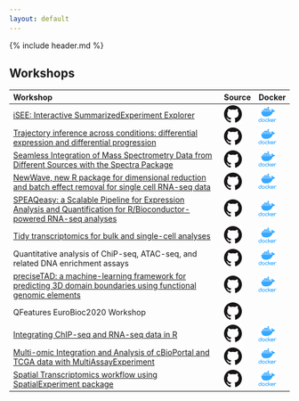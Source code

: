```yaml
---
layout: default
---
```


{% include header.md %}

## Workshops

| Workshop | Source | Docker  |
| :------- | :----- | ------- |
| [iSEE: Interactive SummarizedExperiment Explorer](https://isee.github.io/iSEEWorkshopEuroBioc2020/) | [![GH](images/GitHub-Mark-32px.png)](https://github.com/iSEE/iSEEWorkshopEuroBioc2020) | [![Docker](images/docker_icon.png)](https://hub.docker.com/repository/docker/iseedevelopers/iseeworkshopeurobioc2020) |
| [Trajectory inference across conditions: differential expression and differential progression](https://kstreet13.github.io/bioc2020trajectories/) | [![GH](images/GitHub-Mark-32px.png)](https://github.com/kstreet13/bioc2020trajectories) | [![Docker](images/docker_icon.png)](https://hub.docker.com/repository/docker/kstreet13/bioc2020trajectories) |
| [Seamless Integration of Mass Spectrometry Data from Different Sources with the Spectra Package](https://jorainer.github.io/SpectraTutorials) | [![GH](images/GitHub-Mark-32px.png)](https://github.com/jorainer/SpectraTutorials) | [![Docker](images/docker_icon.png)](https://hub.docker.com/repository/docker/jorainer/spectra_tutorials) |
| [NewWave, new R package for dimensional reduction and batch effect removal for single cell RNA-seq data](https://fedeago.github.io/SurfingNewWave/) | [![GH](images/GitHub-Mark-32px.png)](https://github.com/fedeago/SurfingNewWave) | [![Docker](images/docker_icon.png)](https://hub.docker.com/repository/docker/fedeago/surfingnewwave) |
| [SPEAQeasy: a Scalable Pipeline for Expression Analysis and Quantification for R/Bioconductor-powered RNA-seq analyses](http://research.libd.org/SPEAQeasyWorkshop2020/) | [![GH](images/GitHub-Mark-32px.png)](https://github.com/LieberInstitute/SPEAQeasyWorkshop2020) | [![Docker](images/docker_icon.png)](https://hub.docker.com/repository/docker/lcollado/speaqeasyworkshop2020) |
| [Tidy transcriptomics for bulk and single-cell analyses](https://stemangiola.github.io/bioceurope2020_tidytranscriptomics/) | [![GH](images/GitHub-Mark-32px.png)](https://github.com/stemangiola/bioceurope2020_tidytranscriptomics) | [![Docker](images/docker_icon.png)](https://hub.docker.com/repository/docker/stemangiola/bioceurope2020_tidytranscriptomics) |
| Quantitative analysis of ChiP-seq, ATAC-seq, and related DNA enrichment assays | [![GH](images/GitHub-Mark-32px.png)](https://github.com/bioinformatics-core-shared-training/Quantitative-ChIPseq-Workshop) | [![Docker](images/docker_icon.png)](https://hub.docker.com/repository/docker/crukcibioinformatics/quantitative_chip_workshop) |
| [preciseTAD: a machine-learning framework for predicting 3D domain boundaries using functional genomic elements](https://dozmorovlab.github.io/preciseTADworkshop/) | [![GH](images/GitHub-Mark-32px.png)](https://github.com/dozmorovlab/preciseTADworkshop) | [![Docker](images/docker_icon.png)](https://hub.docker.com/repository/docker/stilianoudakis/precisetadworkshop) |
| QFeatures EuroBioc2020 Workshop | [![GH](images/GitHub-Mark-32px.png)](https://github.com/lgatto/QFeaturesWorkshop2020) | |
| [Integrating ChIP-seq and RNA-seq data in R](https://mahshaaban.github.io/targetShop/) | [![GH](images/GitHub-Mark-32px.png)](https://github.com/MahShaaban/targetShop) | [![Docker](images/docker_icon.png)](https://hub.docker.com/repository/docker/mahshaaban/targetshop) |
| [Multi-omic Integration and Analysis of cBioPortal and TCGA data with MultiAssayExperiment](https://waldronlab.io/MultiAssayWorkshop/) | [![GH](images/GitHub-Mark-32px.png)](https://github.com/waldronlab/multiassayworkshop) | [![Docker](images/docker_icon.png)](https://hub.docker.com/repository/docker/mr148/multiassayworkshop) |
| [Spatial Transcriptomics workflow using SpatialExperiment package](https://drighelli.github.io/EuroBioc2020_SpatialWorkshop/) | [![GH](images/GitHub-Mark-32px.png)](https://github.com/drighelli/EuroBioc2020_SpatialWorkshop) | [![Docker](images/docker_icon.png)](https://hub.docker.com/repository/docker/drighelli/eurobioc2020spatialworkshop) |
